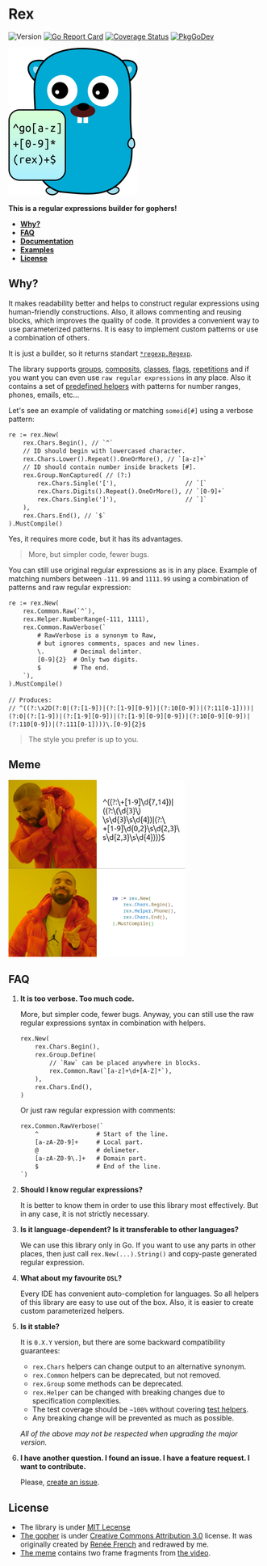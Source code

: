 # Rex

![Version](https://img.shields.io/github/v/tag/hedhyw/rex)
[![Go Report Card](https://goreportcard.com/badge/github.com/hedhyw/rex)](https://goreportcard.com/report/github.com/hedhyw/rex)
[![Coverage Status](https://coveralls.io/repos/github/hedhyw/rex/badge.svg?branch=main)](https://coveralls.io/github/hedhyw/rex?branch=main)
[![PkgGoDev](https://pkg.go.dev/badge/github.com/hedhyw/rex)](https://pkg.go.dev/github.com/hedhyw/rex?tab=doc)

![rex-gopher](_docs/gopher.png)

**This is a regular expressions builder for gophers!**

- **[Why?](#why)**
- **[FAQ](#faq)**
- **[Documentation](_docs/library.md)**
- **[Examples](pkg/examples_test.go)**
- **[License](#license)**

## Why?

It makes readability better and helps to construct regular expressions using human-friendly constructions. Also, it allows commenting and reusing blocks, which improves the quality of code. It provides a convenient way to use parameterized patterns. It is easy to implement custom patterns or use a combination of others.

It is just a builder, so it returns standart [`*regexp.Regexp`](https://pkg.go.dev/regexp#Regexp).

The library supports [groups](_docs/library.md#groups), [composits](_docs/library.md#groups), [classes](_docs/library.md#character-classes), [flags](_docs/library.md#flags), [repetitions](_docs/library.md#repetitions) and if you want you can even use `raw regular expressions` in any place. Also it contains a set of [predefined helpers](_docs/library.md#helper) with patterns for number ranges, phones, emails, etc...

Let's see an example of validating or matching `someid[#]` using a verbose pattern:
```golang
re := rex.New(
    rex.Chars.Begin(), // `^`
    // ID should begin with lowercased character.
    rex.Chars.Lower().Repeat().OneOrMore(), // `[a-z]+`
    // ID should contain number inside brackets [#].
    rex.Group.NonCaptured( // (?:)
        rex.Chars.Single('['),                   // `[`
        rex.Chars.Digits().Repeat().OneOrMore(), // `[0-9]+`
        rex.Chars.Single(']'),                   // `]`
    ),
    rex.Chars.End(), // `$`
).MustCompile()
```

Yes, it requires more code, but it has its advantages.
> More, but simpler code, fewer bugs.

You can still use original regular expressions as is in any place. Example of
matching numbers between `-111.99` and `1111.99` using a combination of
patterns and raw regular expression:

```golang
re := rex.New(
    rex.Common.Raw(`^`),
    rex.Helper.NumberRange(-111, 1111),
    rex.Common.RawVerbose(`
        # RawVerbose is a synonym to Raw,
        # but ignores comments, spaces and new lines.
        \.        # Decimal delimter.  
        [0-9]{2}  # Only two digits.
        $         # The end.
    `),
).MustCompile()

// Produces:
// ^((?:\x2D(?:0|(?:[1-9])|(?:[1-9][0-9])|(?:10[0-9])|(?:11[0-1])))|(?:0|(?:[1-9])|(?:[1-9][0-9])|(?:[1-9][0-9][0-9])|(?:10[0-9][0-9])|(?:110[0-9])|(?:111[0-1])))\.[0-9]{2}$
```

> The style you prefer is up to you.

## Meme

<img alt="Drake Hotline Bling meme" width=350px src="_docs/meme.png" />

## FAQ

1. **It is too verbose. Too much code.**

    More, but simpler code, fewer bugs.
    Anyway, you can still use the raw regular expressions syntax in combination with helpers.
    ```golang
    rex.New(
        rex.Chars.Begin(),
        rex.Group.Define(
            // `Raw` can be placed anywhere in blocks.
            rex.Common.Raw(`[a-z]+\d+[A-Z]*`),
        ),
        rex.Chars.End(),
    )
    ```
    Or just raw regular expression with comments:
    ```golang
    rex.Common.RawVerbose(`
        ^                # Start of the line.
        [a-zA-Z0-9]+     # Local part.
        @                # delimeter.
        [a-zA-Z0-9\.]+   # Domain part.
        $                # End of the line.
    `)
    ```

2. **Should I know regular expressions?**

   It is better to know them in order to use this library most effectively.
   But in any case, it is not strictly necessary.

3. **Is it language-dependent? Is it transferable to other languages?**

   We can use this library only in Go. If you want to use any parts
   in other places, then just call `rex.New(...).String()` and copy-paste
   generated regular expression.

4. **What about my favourite `DSL`?**

   Every IDE has convenient auto-completion for languages. So all helpers
   of this library are easy to use out of the box. Also, it is easier
   to create custom parameterized helpers.

5. **Is it stable?**

   It is `0.X.Y` version, but there are some backward compatibility guarantees:
   - `rex.Chars` helpers can change output to an alternative synonym.
   - `rex.Common` helpers can be deprecated, but not removed.
   - `rex.Group` some methods can be deprecated.
   - `rex.Helper` can be changed with breaking changes due to specification complexities.
   - The test coverage should be `~100%` without covering [test helpers](internal/test/test.go).
   - Any breaking change will be prevented as much as possible.

   _All of the above may not be respected when upgrading the major version._

6. **I have another question. I found an issue. I have a feature request. I want to contribute.**

   Please, [create an issue](https://github.com/hedhyw/rex/issues/new?labels=question&title=I+have+a+question).

## License

- The library is under [MIT Lecense](LICENSE)
- [The gopher](_docs/gopher.png) is under [Creative Commons Attribution 3.0](https://creativecommons.org/licenses/by/3.0/) license. It was originally created by [Renée French](https://en.wikipedia.org/wiki/Ren%C3%A9e_French) and redrawed by me.
- [The meme](_docs/meme.png) contains two frame fragments from [the video](https://www.youtube.com/watch?v=uxpDa-c-4Mc).
